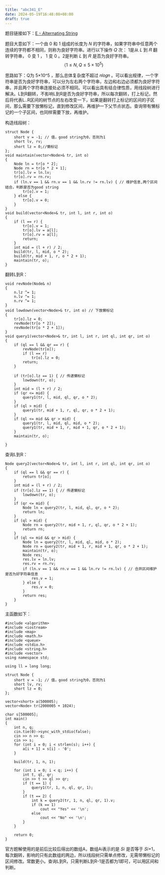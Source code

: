 ```yaml
---
title: "abc341_E"
date: 2024-05-19T16:48:08+08:00
draft: true
---
```



题目链接如下：[E - Alternating String](https://atcoder.jp/contests/abc341/tasks/abc341_e)

题目大意如下：一个由 0 和 1 组成的长度为 𝑁 的字符串，如果字符串中任意两个连续的字符都不相同，则称为良好字符串。进行以下操作 𝑄 次： 1是从 𝐿 到 𝑅 翻转字符串， 0 变 1 ， 1 变 0 。2是判断 𝐿 到 𝑅 是否为良好字符串。
$$
（1≤N,Q≤5×10^5)
$$


思路如下：Q为 5×10^5 ，那么总体复杂度不超过 𝑛𝑙𝑜𝑔𝑛 。可以看出规律，一个字符串是否为良好字符串，可以分为左右两个字符串，左边和右边必须都为良好字符串，并且两个字符串连接处必须不相同。可以看出具有结合律性质，用线段树进行解决。L到R翻转，不影响L到R是否为良好字符串，所以每次翻转，打上标记，然后将代表L..R区间的树节点的左右改变一下，如果是翻转打上标记的区间的子区间，那么需要下放懒标记，直到修改区间，再维护一下父节点状态。查询带有懒标记的一个子区间，也同样需要下放，再维护。

构造线段树：

```
struct Node {
    short v = -1; // 值，good string为0，否则为1
    short lv, rv;
    short lz = 0;//懒标记
};
void maintain(vector<Node>& tr, int o)
{
    Node ln = tr[o * 2];
    Node rn = tr[o * 2 + 1];
    tr[o].lv = ln.lv;
    tr[o].rv = rn.rv;
    if (ln.v == 1 && rn.v == 1 && ln.rv != rn.lv) { // 维护信息,两个区间结合，判断是否为good string
        tr[o].v = 1;
    } else {
        tr[o].v = 0;
    }
}
void build(vector<Node>& tr, int l, int r, int o)
{
    if (l == r) {
        tr[o].v = 1;
        tr[o].lv = a[l];
        tr[o].rv = a[l];
        return;
    }
    int mid = (l + r) / 2;
    build(tr, l, mid, o * 2);
    build(tr, mid + 1, r, o * 2 + 1);
    maintain(tr, o);
}
```

翻转L到R：

```
void revNode(Node& n)
{
    n.lz ^= 1;
    n.lv ^= 1;
    n.rv ^= 1;
}
void lowdown(vector<Node>& tr, int o) // 下放懒标记
{
    tr[o].lz = 0;
    revNode(tr[o * 2]);
    revNode(tr[o * 2 + 1]);
}
void query1(vector<Node>& tr, int l, int r, int ql, int qr, int o)
{
    if (ql == l && qr == r) {
        revNode(tr[o]);
        if (l == r)
            tr[o].lz = 0;
        return;
    }

    if (tr[o].lz == 1) { // 传递懒标记
        lowdown(tr, o);
    }
    int mid = (l + r) / 2;
    if (qr <= mid) {
        query1(tr, l, mid, ql, qr, o * 2);
    }
    if (ql > mid) {
        query1(tr, mid + 1, r, ql, qr, o * 2 + 1);
    }
    if (ql <= mid && qr > mid) {
        query1(tr, l, mid, ql, mid, o * 2);
        query1(tr, mid + 1, r, mid + 1, qr, o * 2 + 1);
    }
    maintain(tr, o);

}
```

查询L到R：

```
Node query2(vector<Node>& tr, int l, int r, int ql, int qr, int o)
{
    if (ql == l && qr == r) {
        return tr[o];
    }
    int mid = (l + r) / 2;
    if (tr[o].lz == 1) { // 传递懒标记
        lowdown(tr, o);
    }
    if (qr <= mid) {
        Node ln = query2(tr, l, mid, ql, qr, o * 2);
        return ln;
    }
    if (ql > mid) {
        Node rn = query2(tr, mid + 1, r, ql, qr, o * 2 + 1);
        return rn;
    }
    if (ql <= mid && qr > mid) {
        Node ln = query2(tr, l, mid, ql, mid, o * 2);
        Node rn = query2(tr, mid + 1, r, mid + 1, qr, o * 2 + 1);
        maintain(tr, o);
        Node res;
        res.lv = ln.lv;
        res.rv = rn.rv;
        if (ln.v == 1 && rn.v == 1 && ln.rv != rn.lv) { // 合并区间维护是否为好字符串信息
            res.v = 1;
        } else {
            res.v = 0;
        }
        return res;
    }
}
```

主函数如下：

```
#include <algorithm>
#include <iostream>
#include <map>
#include <math.h>
#include <queue>
#include <stdio.h>
#include <string.h>
#include <vector>
using namespace std;

using ll = long long;

struct Node {
    short v = -1; // 值，good string为0，否则为1
    short lv, rv;
    short lz = 0;
};

vector<short> a(500005);
vector<Node> tr(2000005 + 1024);

char s[500005];
int main()
{
    int n, q;
    cin.tie(0)->sync_with_stdio(false);
    cin >> n >> q;
    cin >> s;
    for (int i = 0; i < strlen(s); i++) {
        a[i + 1] = s[i] - '0';
    }

    build(tr, 1, n, 1);

    for (int i = 0; i < q; i++) {
        int t, ql, qr;
        cin >> t >> ql >> qr;
        if (t == 1) {
            query1(tr, 1, n, ql, qr, 1);
        }
        if (t == 2) {
            int k = query2(tr, 1, n, ql, qr, 1).v;
            if (k == 1)
                cout << "Yes" << '\n';
            else
                cout << "No" << '\n';
        }
    }

    return 0;
}
```

官方题解使用的是前后比较后得出的数组A，数组Ai表示的是 𝑆𝑖 是否等于 𝑆𝑖+1，每次翻转，影响的只有此数组的两边，所以线段树只需单点修改，无需带懒标记的区间修改。常数更小。查询L到R，只需判断L到R-1是否都为1即可，可以用区间和判断。
